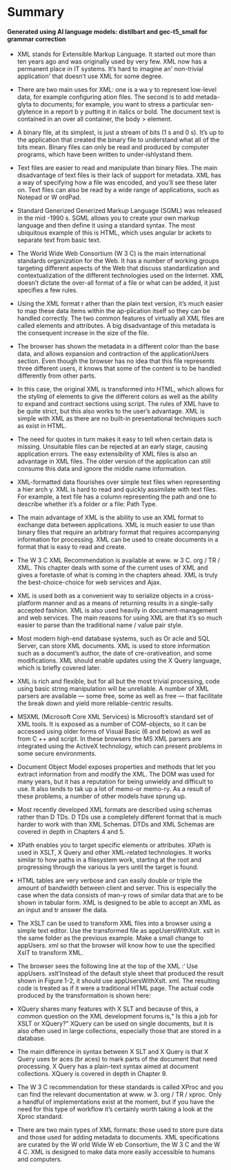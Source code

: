 # Summary

#### Generated using AI language models: distilbart and gec-t5_small for grammar correction

- XML stands for Extensible Markup Language. It started out more than ten years ago and was originally used by very few. XML now has a permanent place in IT systems. It’s hard to imagine an' non-trivial application' that doesn’t use XML for some degree.

- There are two main uses for XML: one is a wa y to represent low-level data, for example configuring ation files. The second is to add metada-glyta to documents; for example, you want to stress a particular sen-glytence in a report b y putting it in italics or bold. The document text is contained in an over all container, the  body > element.

- A binary file, at its simplest, is just a stream of bits (1 s and 0 s). It’s up to the application that created the binary file to understand what all of the bits mean. Binary files can only be read and produced by computer programs, which have been written to under-ishlystand them.

- Text files are easier to read and manipulate than binary files. The main disadvantage of text files is their lack of support for metadata. XML has a way of specifying how a file was encoded, and you’ll see these later on. Text files can also be read by a wide range of applications, such as Notepad or W ordPad.

- Standard Generized Generized Markup Language (SGML) was released in the mid -1990 s. SGML allows you to create your own markup language and then define it using a standard syntax. The most ubiquitous example of this is HTML, which uses angular br ackets to separate text from basic text.

- The World Wide Web Consortium (W 3 C) is the main international standards organization for the Web. It has a number of working groups targeting different aspects of the Web that discuss standardization and contextualization of the different technologies used on the Internet. XML doesn’t dictate the over-all format of a file or what can be added, it just specifies a few rules.

- Using the XML format r ather than the plain text version, it’s much easier to map these data items within the ap-plication itself so they can be handled correctly. The two common features of virtually all XML files are called elements and attributes. A big disadvantage of this metadata is the consequent increase in the size of the file.

- The browser has shown the metadata in a different color than the base data, and allows expansion and contraction of the applicationUsers section. Even though the browser has no idea that this file represents three different users, it knows that some of the content is to be handled differently from other parts.

- In this case, the original XML is transformed into HTML, which allows for the styling of elements to give the different colors as well as the ability to expand and contract sections using script. The rules of XML have to be quite strict, but this also works to the user’s advantage. XML is simple with XML as there are no built-in presentational techniques such as exist in HTML.

- The need for quotes in turn makes it easy to tell when certain data is missing. Unsuitable files can be rejected at an early stage, causing application errors. The easy extensibility of XML files is also an advantage in XML files. The older version of the application can still consume this data and ignore the middle name information.

- XML-formatted data flourishes over simple text files when representing a hier arch y. XML is hard to read and quickly assimilate with text files. For example, a text file has a column representing the path and one to describe whether it’s a folder or a file: Path Type.

- The main advantage of XML is the ability to use an XML format to exchange data between applications. XML is much easier to use than binary files that require an arbitrary format that requires accompanying information for processing. XML can be used to create documents in a format that is easy to read and create.

- The W 3 C XML Recommendation is available at www. w 3 C. org / TR / XML. This chapter deals with some of the current uses of XML and gives a foretaste of what is coming in the chapters ahead. XML is truly the best-choice-choice for web services and Ajax.

- XML is used both as a convenient way to serialize objects in a cross-platform manner and as a means of returning results in a single-sally accepted fashion. XML is also used heavily in document-management and web services. The main reasons for using XML are that it’s so much easier to parse than the traditional name / value pair style.

- Most modern high-end database systems, such as Or acle and SQL Server, can store XML documents. XML is used to store information such as a document’s author, the date of cre-orativeation, and some modifications. XML should enable updates using the X Query language, which is briefly covered later.

- XML is rich and flexible, but for all but the most trivial processing, code using basic string manipulation will be unreliable. A number of XML parsers are available — some free, some as well as free — that facilitate the break down and yield more reliable-centric results.

- MSXML (Microsoft Core XML Services) is Microsoft’s standard set of XML tools. It is exposed as a number of COM-objects, so it can be accessed using older forms of Visual Basic (6 and below) as well as from C ++ and script. In these browsers the MS XML parsers are integrated using the ActiveX technology, which can present problems in some secure environments.

- Document Object Model exposes properties and methods that let you extract information from and modify the XML. The DOM was used for many years, but it has a reputation for being unwieldy and difficult to use. It also tends to tak up a lot of memo-or memo-ry. As a result of these problems, a number of other models have sprung up.

- Most recently developed XML formats are described using schemas rather than D TDs. D TDs use a completely different format that is much harder to work with than XML Schemas. DTDs and XML Schemas are covered in depth in Chapters 4 and 5.

- XPath enables you to target specific elements or attributes. XPath is used in XSLT, X Query and other XML-related technologies. It works similar to how paths in a filesystem work, starting at the root and progressing through the various la yers until the target is found.

- HTML tables are very verbose and can easily double or triple the amount of bandwidth between client and server. This is especially the case when the data consists of man-y rows of similar data that are to be shown in tabular form. XML is designed to be able to accept an XML as an input and tr answer the data.

- The XSLT can be used to transform XML files into a browser using a simple text editor. Use the transformed file as appUsersWithXslt. xslt in the same folder as the previous example. Make a small change to appUsers. xml so that the browser will know how to use the specified XslT to transform XML.

- The browser sees the following line at the top of the XML :‘ Use appUsers. xslt’Instead of the default style sheet that produced the result shown in Figure 1-2, it should use appUsersWithXslt. xml. The resulting code is treated as if it were a traditional HTML page. The actual code produced by the transformation is shown here:

- XQuery shares many features with X SLT and because of this, a common question on the XML development forums is,“ Is this a job for XSLT or XQuery?” XQuery can be used on single documents, but it is also often used in large collections, especially those that are stored in a database.

- The main difference in syntax between X SLT and X Query is that X Query uses br aces (br aces) to mark parts of the document that need processing. X Query has a plain-text syntax aimed at document collections. XQuery is covered in depth in Chapter 9.

- The W 3 C recommendation for these standards is called XProc and you can find the relevant documentation at www. w 3. org / TR / xproc. Only a handful of implementations exist at the moment, but if you have the need for this type of workflow it’s certainly worth taking a look at the Xproc standard.

- There are two main types of XML formats: those used to store pure data and those used for adding metadata to documents. XML specifications are curated by the W orld Wide W eb Consortium, the W 3 C and the W 4 C. XML is designed to make data more easily accessible to humans and computers.


